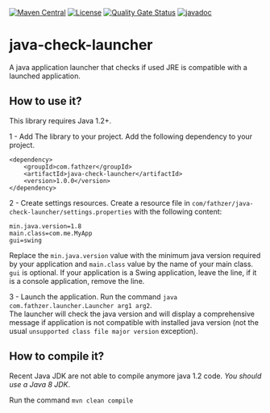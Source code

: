 [![Maven Central](https://img.shields.io/maven-central/v/com.fathzer/java-check-launcher)](https://central.sonatype.com/artifact/com.fathzer/java-check-launcher)
[![License](https://img.shields.io/badge/license-Apache%202.0-brightgreen.svg)](https://github.com/fathzer/java-check-launcher/blob/master/LICENSE)
[![Quality Gate Status](https://sonarcloud.io/api/project_badges/measure?project=fathzer_java-check-launcher&metric=alert_status)](https://sonarcloud.io/summary/new_code?id=fathzer_java-check-launcher)
[![javadoc](https://javadoc.io/badge2/com.fathzer/java-check-launcher/javadoc.svg)](https://javadoc.io/doc/com.fathzer/java-check-launcher)


# java-check-launcher
A java application launcher that checks if used JRE is compatible with a launched application.


## How to use it?

This library requires Java 1.2+.

1 - Add The library to your project.
Add the following dependency to your project.
```
<dependency>
	<groupId>com.fathzer</groupId>
	<artifactId>java-check-launcher</artifactId>
	<version>1.0.0</version>
</dependency>
```

2 - Create settings resources.
  Create a resource file in `com/fathzer/java-check-launcher/settings.properties` with the following content:  
```
min.java.version=1.8
main.class=com.me.MyApp
gui=swing
```
Replace the `min.java.version` value with the minimum java version required by your application and `main.class` value by the name of your main class.  
`gui` is optional. If your application is a Swing application, leave the line, if it is a console application, remove the line.

3 - Launch the application.
Run the command `java com.fathzer.launcher.Launcher arg1 arg2`.  
The launcher will check the java version and will display a comprehensive message if application is not compatible with installed java version (not the usual `unsupported class file major version` exception).

## How to compile it?
Recent Java JDK are not able to compile anymore java 1.2 code. *You should use a Java 8 JDK*.

Run the command `mvn clean compile`
